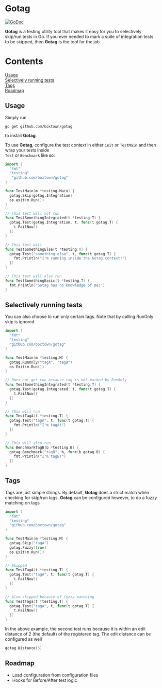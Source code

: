 # Gotag

[![GoDoc](https://godoc.org/github.com/boxtown/gotag?status.svg)](https://godoc.org/github.com/boxtown/gotag)


**Gotag** is a testing utility tool that makes it easy for you to selectively skip/run tests in Go. If you ever needed to mark a suite
of integration tests to be skipped, then **Gotag** is the tool for the job. 

# Contents
[Usage](#usage)  
[Selectively running tests](#selectively-running-tests)  
[Tags](#tags)  
[Roadmap](#roadmap)

## Usage

Simply run
```
go get github.com/boxtown/gotag
```
to install **Gotag**.  
  
To use **Gotag**, configure the test context in either `init` or `TestMain` and then wrap your tests inside  
`Test` or `Benchmark` like so:  

```Go
import (
  "fmt"
  "testing"
   "github.com/boxtown/gotag"
)

func TestMain(m *testing.Main) {
  gotag.Skip(gotag.Integration)
  os.exit(m.Run())
}

// This test will not run
func TestSomethingIntegrated(t *testing.T) {
  gotag.Test(gotag.Integration, t, func(t gotag.T) {
    t.FailNow()
  })
}

// This test will
func TestSomethingElse(t *testing.T) {
  gotag.Test("something else", t, func(t gotag.T) {
    fmt.Println("I'm running inside the Gotag context!")
  })
}

// This test will also run
func TestSomethingBasic(t *testing.T) {
  fmt.Println("Gotag has no knowledge of me!")
}
```

## Selectively running tests

You can also choose to run only certain tags. Note that by calling RunOnly skip is ignored

```Go
import (
  "fmt"
  "testing"
  "github.com/boxtown/gotag"
)

func TestMain(m *testing.M) {
  gotag.RunOnly("tagA", "tagB")
  os.Exit(m.Run())
}

// Does not get run because tag is not marked by RunOnly
func TestSomethingIntegrated(t *testing.T) {
  gotag.Test(gotag.Integrated, t, func(t gotag.T) {
    t.FailNow()
  })
}

// This will run
func TestTagA(t *testing.T) {
  gotag.Test("tagA", t, func(t gotag.T) {
    fmt.Println("I'm tagA!")
  })
}

// This will also run
func BenchmarkTagB(b *testing.B) {
  gotag.Benchmark("tagB", b, func(b gotag.B) {
    fmt.Println("I'm tagB!")
  })
}
```

## Tags

Tags are just simple strings. By default, **Gotag** does a strict match when checking for skip/run tags.
**Gotag** can be configured however, to do a fuzzy matching on tags

```Go
import (
  "fmt"
  "testing"
  "github.com/boxtown/gotag"
)

func TestMain(m *testing.M) {
  gotag.Skip("tagA")
  gotag.Fuzzy(true)
  os.Exit(m.Run())
}

// Skipped
func TestTagA(t *testing.T) {
  gotag.Test("tagA", t, func(t gotag.T) {
    t.FailNow()
  })
}

// Also skipped because of fuzzy matching
func TestTaga(t *testing.T) {
  gotag.Test("taga", t, func(t gotag.T) {
    t.FailNow()
  })
}
```

In the above example, the second test runs because it is within an edit distance of 2 (the default) of the registered tag.
The edit distance can be configured as well

```Go
gotag.Distance(5)
```

## Roadmap

- Load configuration from configuration files
- Hooks for Before/After test logic
